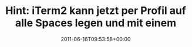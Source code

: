 ---
retweeted: false
source: <a href="http://termtter.org/" rel="nofollow">Termtter</a>
entities:
  hashtags: []
  symbols: []
  user_mentions: []
  urls: []
display_text_range:
- '0'
- '122'
favorite_count: '0'
id_str: '81298460766248960'
truncated: false
retweet_count: '0'
id: '81298460766248960'
created_at: Thu Jun 16 09:53:58 +0000 2011
favorited: false
full_text: 'Hint: iTerm2 kann jetzt per Profil auf alle Spaces legen und mit einem
  Shortcut ein & ausblenden. Ersetzt Visor und SIMBL.'
lang: de
tags:
- pesos/twitter
date: '2011-06-16T09:53:58+00:00'
src: https://twitter.com/bascht/status/81298460766248960
original_url: https://twitter.com/bascht/status/81298460766248960
type: twitter_tweet
text: 'Hint: iTerm2 kann jetzt per Profil auf alle Spaces legen und mit einem Shortcut
  ein & ausblenden. Ersetzt Visor und SIMBL.'
title: 'Hint: iTerm2 kann jetzt per Profil auf alle Spaces legen und mit einem '

---